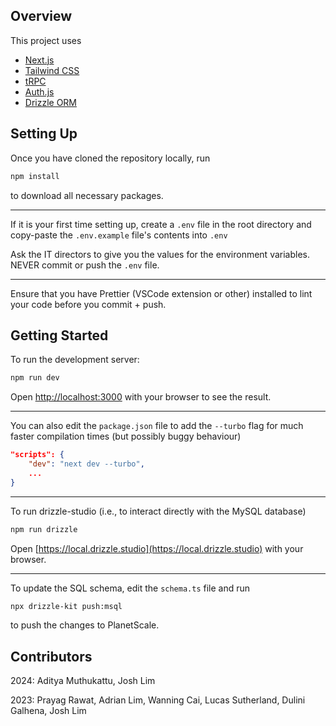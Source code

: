## Overview

This project uses

- [Next.js](https://nextjs.org/learn)
- [Tailwind CSS](https://tailwindcss.com/)
- [tRPC](https://trpc.io/)
- [Auth.js](https://authjs.dev/)
- [Drizzle ORM](https://orm.drizzle.team/)

## Setting Up

Once you have cloned the repository locally, run

```bash
npm install
```

to download all necessary packages.

---

If it is your first time setting up, create a `.env` file in the root directory
and copy-paste the `.env.example` file's contents into `.env`

Ask the IT directors to give you the values for the environment variables. NEVER commit or push the `.env` file.

---

Ensure that you have Prettier (VSCode extension or other) installed to lint your code before you commit + push.

## Getting Started

To run the development server:

```bash
npm run dev
```

Open [http://localhost:3000](http://localhost:3000) with your browser to see the result.

---

You can also edit the `package.json` file to add the `--turbo` flag for much
faster compilation times (but possibly buggy behaviour)

```json
"scripts": {
    "dev": "next dev --turbo",
    ...
}
```

---

To run drizzle-studio (i.e., to interact directly with the MySQL database)

```bash
npm run drizzle
```

Open [https://local.drizzle.studio](https://local.drizzle.studio) with your browser.

---

To update the SQL schema, edit the `schema.ts` file and run

```bash
npx drizzle-kit push:msql
```

to push the changes to PlanetScale.

## Contributors

2024: Aditya Muthukattu, Josh Lim

2023: Prayag Rawat, Adrian Lim, Wanning Cai, Lucas Sutherland, Dulini Galhena, Josh Lim
